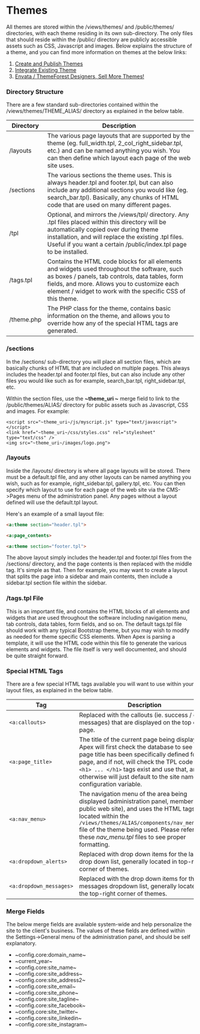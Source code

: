 
# Themes

All themes are stored within the /views/themes/ and /public/themes/ directories, with each theme residing in
its own sub-directory.  The only files that should reside within the /public/ directory are publicly
accessible assets such as CSS, Javascript and images. Below explains the structure of a theme, and you can
find more information on themes at the below links:

1. [Create and Publish Themes](themes_create.md)
2. [Integrate Existing Theme](themes_integrate.md)
3. [Envata / ThemeForest Designers, Sell More Themes!](themes_envato.md)


### Directory Structure

There are a few standard sub-directories contained within the /views/themes/THEME_ALIAS/ directory as
explained in the below table.

Directory | Description 
------------- |------------- 
/layouts | The various page layouts that are supported by the theme (eg. full_width.tpl, 2_col_right_sidebar.tpl, etc.) and can be named anything you wish.  You can then define which layout each page of the web site uses. 
/sections | The various sections the theme uses.  This is always header.tpl and footer.tpl, but can also include any additional sections you would like (eg. search_bar.tpl). Basically, any chunks of HTML code that are used on many different pages. 
/tpl | Optional, and mirrors the /views/tpl/ directory. Any .tpl files placed within this directory will be automatically copied over during theme installation, and will replace the existing .tpl files.  Useful if you want a certain /public/index.tpl page to be installed. 
/tags.tpl | Contains the HTML code blocks for all elements and widgets used throughout the software, such as boxes / panels, tab controls, data tables, form fields, and more.  Allows you to customize each element / widget to work with the specific CSS of this theme.
/theme.php | The PHP class for the theme, contains basic information on the theme, and allows you to override how any of the special HTML tags are generated.


### /sections

In the /sections/ sub-directory you will place all section files, which are basically chunks of HTML that are
included on multiple pages.  This always includes the header.tpl and footer.tpl files, but can also include
any other files you would like such as for example, search_bar.tpl, right_sidebar.tpl, etc.

Within the section files, use the **~theme_uri ~** merge field to link to the /public/themes/ALIAS/ directory
for public assets such as Javascript, CSS and images.  For example:

~~~
<script src="~theme_uri~/js/myscript.js" type="text/javascript"></script>
<link href="~theme_uri~/css/styles.css" rel="stylesheet" type="text/css" />
<img src="~theme_uri~/images/logo.png">
~~~


### /layouts

Inside the /layouts/ directory is where all page layouts will be stored.  There must be a default.tpl file,
and any other layouts can be named anything you wish, such as for example, right_sidebar.tpl, gallery.tpl,
etc.  You can then specify which layout to use for each page of the web site via the CMS->Pages menu of the
administration panel.  Any pages without a layout defined will use the default.tpl layout.

Here's an example of a small layout file:

~~~html
<a:theme section="header.tpl">

<a:page_contents>

<a:theme section="footer.tpl">
~~~

The above layout simply includes the header.tpl and footer.tpl files from the /sections/ directory, and the
page contents is then replaced with the middle tag.  It's simple as that.  Then for example, you may want to
create a layout that splits the page into a sidebar and main contents, then include a sidebar.tpl section file
within the sidebar.


### /tags.tpl File

This is an important file, and contains the HTML blocks of all elements and widgets that are used throughout the software including navigation menu, 
tab controls, data tables, form fields, and so on.  The default tags.tpl file should work with any typical Bootstrap theme, but you may 
wish to modify as needed for theme specific CSS elements.  When Apex is parsing a template, it will use the HTML code within this file to 
generate the various elements and widgets.  The file itself is very well documented, and should be quite straight forward.


### Special HTML Tags

There are a few special HTML tags available you will want to use within your layout files, as explained in the
below table.

Tag | Description 
------------- |------------- 
`<a:callouts>` | Replaced with the callouts (ie. success / error messages) that are displayed on the top of the page.
`<a:page_title>` | The title of the current page being displayed.  Apex will first check the database to see if a page title has been specifically defined for the page, and if not, will check the TPL code if any `<h1> ... </h1>` tags exist and use that, and otherwise will just default to the site name configuration variable. 
`<a:nav_menu>` | The navigation menu of the area being displayed (administration panel, member area, public web site), and uses the HTML tags located within the `/views/themes/ALIAS/components/nav_menu.tpl` file of the theme being used.  Please refer to these *nav_menu.tpl* files to see proper formatting.
`<a:dropdown_alerts>` | Replaced with drop down items for the larets drop down list, generally located in top-right corner of themes.
`<a:dropdown_messages>` | Replaced with the drop down items for the messages dropdown list, generally located in the top-right corner of themes.


### Merge Fields

The below merge fields are available system-wide and help personalize the site to the client's business.  The
values of these fields are defined within the Settings->General menu of the administration panel, and should be self explanatory.

* ~config.core:domain_name~
* ~current_year~
* ~config.core:site_name~
* ~config.core:site_address~
* ~config.core:site_address2~
* ~config.core:site_email~
* ~config.core:site_phone~
* ~config.core:site_tagline~
* ~config.core:site_facebook~
* ~config.core:site_twitter~
* ~config.core:site_linkedin~
* ~config.core:site_instagram~



